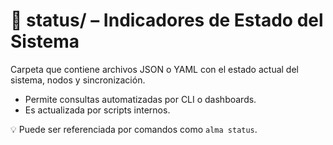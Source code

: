 # 📁 status/ – Indicadores de Estado del Sistema

Carpeta que contiene archivos JSON o YAML con el estado actual del sistema, nodos y sincronización.

- Permite consultas automatizadas por CLI o dashboards.
- Es actualizada por scripts internos.

💡 Puede ser referenciada por comandos como `alma status`.
